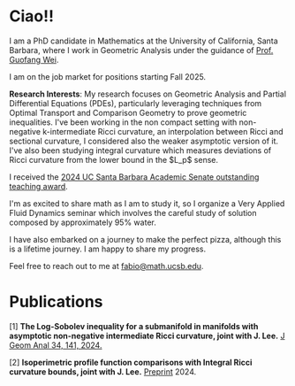 # Ciao!!

I am a PhD candidate in Mathematics at the University of California, Santa Barbara, where I work in Geometric Analysis under the guidance of [Prof. Guofang Wei](https://web.math.ucsb.edu/~wei/). 

I am on the job market for positions starting Fall 2025.

**Research Interests**:
My research focuses on Geometric Analysis and Partial Differential Equations (PDEs), particularly leveraging techniques from Optimal Transport and Comparison Geometry to prove geometric inequalities.
I've been working in the non compact setting with non-negative k-intermediate Ricci curvature, an interpolation between Ricci and sectional curvature, I considered also the weaker asymptotic version of it. I've also been studying integral curvature which measures deviations of Ricci curvature from the lower bound in the \$L_p\$ sense.

I received the [2024 UC Santa Barbara Academic Senate outstanding teaching award](https://senate.ucsb.edu/~awards/2023-24/).

I'm as excited to share math as I am to study it, so I organize a Very Applied Fluid Dynamics seminar which involves the careful study of solution composed by approximately 95% water. 

I have also embarked on a journey to make the perfect pizza, although this is a lifetime journey. I am happy to share my progress.

Feel free to reach out to me at [fabio@math.ucsb.edu](mailto:fabio@math.ucsb.edu).

# Publications

[1] **The Log-Sobolev inequality for a submanifold in manifolds with asymptotic non-negative intermediate Ricci curvature, joint with J. Lee.** [J Geom Anal 34, 141, 2024.](https://doi.org/10.1007/s12220-024-01581-1)

[2] **Isoperimetric profile function comparisons with Integral Ricci curvature bounds, joint with J. Lee.** [Preprint](https://arxiv.org/abs/2403.15973) 2024.
